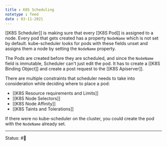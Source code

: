 ```yaml
---
title : K8S Scheduling
notetype : feed
date : 03-11-2021
---
```


[[K8S Scheduler]] is making sure that every [[K8S Pod]] is assigned to a node. Every pod that gets created has a property `NodeName` which is not set by default. kube-scheduler looks for pods with these fields unset and assigns them a node by setting the `NodeName` property.

The Pods are created before they are scheduled, and since the `NodeName` field is immutable, Scheduler can't just edit the pod. It has to create a [[K8S Binding Object]] and create a post request to the [[K8S Apiserver]].

There are multiple constraints that scheduler needs to take into consideration while deciding where to place a pod:
- [[K8S Resource requirements and Limits]]
- [[K8S Node Selectors]]
- [[K8S Node Affinity]]
- [[K8S Taints and Tolerations]]

If there were no kube-scheduler on the cluster, you could create the pod with the `NodeName` already set. 

-----

Status: #🌱 

